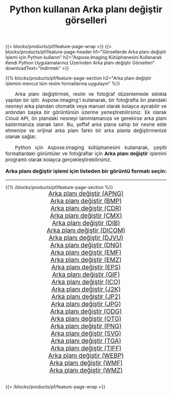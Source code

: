 ﻿---
title: Python kullanan Arka planı değiştir görselleri 
weight: 3920
url: /tr/python-net/change-background/ 
lang: tr
langdirlevel: 2
locales: zh-hans,ja,it,ru,de,es,fr,nl,id,lt,pl,pt,vi,tr,ko,zh-hant,ar,hi,th,sv,cs,uk,he
description: Kendi Python uygulamalarınızı ve sunucu API'lerinizi kullanarak Aspose.Imaging kitaplığını Arka planı değiştir görsellerine ve fotoğraflarına uygulama.
---

{{< blocks/products/pf/feature-page-wrap >}}
{{< blocks/products/pf/feature-page-header h1="Görsellerde Arka planı değiştir İşlemi için Python kullanın" h2="Aspose.Imaging Kütüphanesini Kullanarak Kendi Python Uygulamalarınız Üzerinden Arka planı değiştir Görselleri" downloadText="İndirmek" >}}


{{% blocks/products/pf/feature-page-section  h2="Arka planı değiştir işlemini mevcut tüm resim formatlarına uygulayın" %}}
<p align="justify" style="text-indent:2em;font-size:15px;">
Arka planı değiştirmek, resim ve fotoğraf düzenlemede sıklıkla yapılan bir iştir. Aspose.Imaging'i kullanarak, bir fotoğrafta ön plandaki nesneyi arka plandan otomatik veya manuel olarak kolayca ayırabilir ve ardından başka bir görüntünün üzerine yerleştirebilirsiniz. Ek olarak Cloud API, ön plandaki nesneyi tanımlamanıza ve gerekirse arka planı kaldırmanıza olanak tanır. Bu, şeffaf arka plana sahip bir nesne elde etmenize ve orijinal arka planı farklı bir arka planla değiştirmenize olanak sağlar.
</p>
<p align="justify" style="text-indent:2em;font-size:15px;">
Python için Aspose.Imaging kütüphanesini kullanarak, çeşitli formatlardaki görüntüler ve fotoğraflar için <b>Arka planı değiştir</b> işlemini programlı olarak kolayca gerçekleştirebilirsiniz.
</p>
<h3 style="margin-top:16px;">
Arka planı değiştir işlemi için listeden bir görüntü formatı seçin:
</h3>
<hr/>
{{% /blocks/products/pf/feature-page-section %}}
<div class="container-fluid productfamilypage bg-gray">
    <div class="convertypes bg-gray agp-content section">
        <div class="container">
		<div class="row other-converters" style="gap: 10px;font-size: 19px;text-align:center;">
		    <div class='col-md-3 other-converter remove-lp remove-rp'><a href="/imaging/tr/python-net/change-background/apng/" style="padding:15px;">Arka planı değiştir (APNG)</a></div><div class='col-md-3 other-converter remove-lp remove-rp'><a href="/imaging/tr/python-net/change-background/bmp/" style="padding:15px;">Arka planı değiştir (BMP)</a></div><div class='col-md-3 other-converter remove-lp remove-rp'><a href="/imaging/tr/python-net/change-background/cdr/" style="padding:15px;">Arka planı değiştir (CDR)</a></div><div class='col-md-3 other-converter remove-lp remove-rp'><a href="/imaging/tr/python-net/change-background/cmx/" style="padding:15px;">Arka planı değiştir (CMX)</a></div><div class='col-md-3 other-converter remove-lp remove-rp'><a href="/imaging/tr/python-net/change-background/dib/" style="padding:15px;">Arka planı değiştir (DIB)</a></div><div class='col-md-3 other-converter remove-lp remove-rp'><a href="/imaging/tr/python-net/change-background/dicom/" style="padding:15px;">Arka planı değiştir (DICOM)</a></div><div class='col-md-3 other-converter remove-lp remove-rp'><a href="/imaging/tr/python-net/change-background/djvu/" style="padding:15px;">Arka planı değiştir (DJVU)</a></div><div class='col-md-3 other-converter remove-lp remove-rp'><a href="/imaging/tr/python-net/change-background/dng/" style="padding:15px;">Arka planı değiştir (DNG)</a></div><div class='col-md-3 other-converter remove-lp remove-rp'><a href="/imaging/tr/python-net/change-background/emf/" style="padding:15px;">Arka planı değiştir (EMF)</a></div><div class='col-md-3 other-converter remove-lp remove-rp'><a href="/imaging/tr/python-net/change-background/emz/" style="padding:15px;">Arka planı değiştir (EMZ)</a></div><div class='col-md-3 other-converter remove-lp remove-rp'><a href="/imaging/tr/python-net/change-background/eps/" style="padding:15px;">Arka planı değiştir (EPS)</a></div><div class='col-md-3 other-converter remove-lp remove-rp'><a href="/imaging/tr/python-net/change-background/gif/" style="padding:15px;">Arka planı değiştir (GIF)</a></div><div class='col-md-3 other-converter remove-lp remove-rp'><a href="/imaging/tr/python-net/change-background/ico/" style="padding:15px;">Arka planı değiştir (ICO)</a></div><div class='col-md-3 other-converter remove-lp remove-rp'><a href="/imaging/tr/python-net/change-background/j2k/" style="padding:15px;">Arka planı değiştir (J2K)</a></div><div class='col-md-3 other-converter remove-lp remove-rp'><a href="/imaging/tr/python-net/change-background/jp2/" style="padding:15px;">Arka planı değiştir (JP2)</a></div><div class='col-md-3 other-converter remove-lp remove-rp'><a href="/imaging/tr/python-net/change-background/jpg/" style="padding:15px;">Arka planı değiştir (JPG)</a></div><div class='col-md-3 other-converter remove-lp remove-rp'><a href="/imaging/tr/python-net/change-background/odg/" style="padding:15px;">Arka planı değiştir (ODG)</a></div><div class='col-md-3 other-converter remove-lp remove-rp'><a href="/imaging/tr/python-net/change-background/otg/" style="padding:15px;">Arka planı değiştir (OTG)</a></div><div class='col-md-3 other-converter remove-lp remove-rp'><a href="/imaging/tr/python-net/change-background/png/" style="padding:15px;">Arka planı değiştir (PNG)</a></div><div class='col-md-3 other-converter remove-lp remove-rp'><a href="/imaging/tr/python-net/change-background/svg/" style="padding:15px;">Arka planı değiştir (SVG)</a></div><div class='col-md-3 other-converter remove-lp remove-rp'><a href="/imaging/tr/python-net/change-background/tga/" style="padding:15px;">Arka planı değiştir (TGA)</a></div><div class='col-md-3 other-converter remove-lp remove-rp'><a href="/imaging/tr/python-net/change-background/tiff/" style="padding:15px;">Arka planı değiştir (TIFF)</a></div><div class='col-md-3 other-converter remove-lp remove-rp'><a href="/imaging/tr/python-net/change-background/webp/" style="padding:15px;">Arka planı değiştir (WEBP)</a></div><div class='col-md-3 other-converter remove-lp remove-rp'><a href="/imaging/tr/python-net/change-background/wmf/" style="padding:15px;">Arka planı değiştir (WMF)</a></div><div class='col-md-3 other-converter remove-lp remove-rp'><a href="/imaging/tr/python-net/change-background/wmz/" style="padding:15px;">Arka planı değiştir (WMZ)</a></div>
                </div>
        </div>
    </div>
</div>
<br/>

{{< /blocks/products/pf/feature-page-wrap >}}
